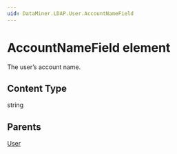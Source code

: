 ```yaml
---
uid: DataMiner.LDAP.User.AccountNameField
---
```


# AccountNameField element

The user’s account name.

## Content Type

string

## Parents

[User](xref:DataMiner.LDAP.User)
